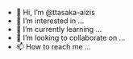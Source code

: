 - 👋 Hi, I’m @ttasaka-aizis
- 👀 I’m interested in ...
- 🌱 I’m currently learning ...
- 💞️ I’m looking to collaborate on ...
- 📫 How to reach me ...

<!---
ttasaka-aizis/ttasaka-aizis is a ✨ special ✨ repository because its `README.md` (this file) appears on your GitHub profile.
You can click the Preview link to take a look at your changes.
--->
